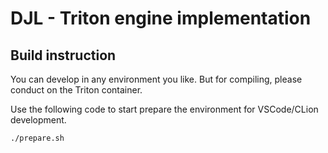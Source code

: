 # DJL - Triton engine implementation

## Build instruction

You can develop in any environment you like. But for compiling, please conduct on the Triton container.

Use the following code to start prepare the environment for VSCode/CLion development.

```
./prepare.sh
```
